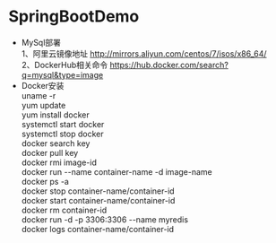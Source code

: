 # SpringBootDemo
* MySql部署  
1、阿里云镜像地址 http://mirrors.aliyun.com/centos/7/isos/x86_64/  
2、DockerHub相关命令 https://hub.docker.com/search?q=mysql&type=image  
* Docker安装  
uname -r  
yum update  
yum install docker  
systemctl start docker  
systemctl stop docker  
docker search key  
docker pull key  
docker rmi image-id  
docker run --name container-name -d image-name   
docker ps -a  
docker stop container-name/container-id  
docker start container-name/container-id  
docker rm container-id  
docker run -d -p 3306:3306 --name myredis  
docker logs container-name/container-id  
